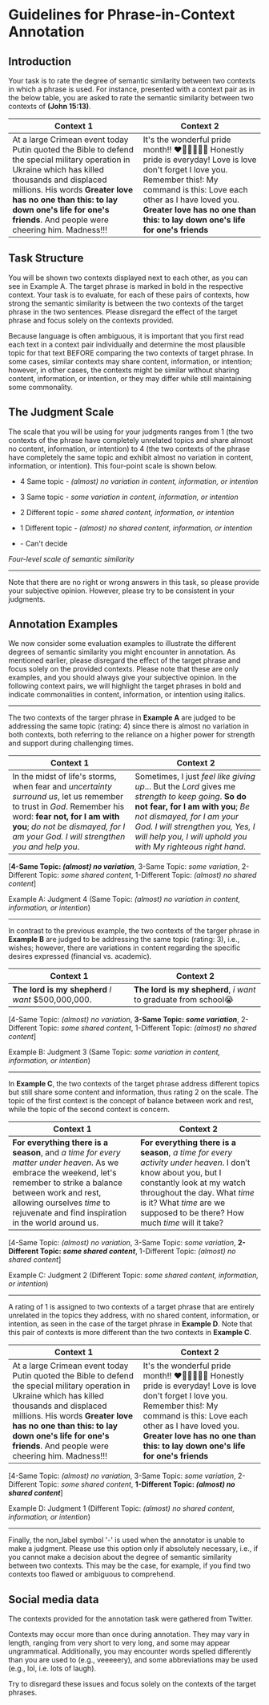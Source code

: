 ﻿# Guidelines for Phrase-in-Context Annotation
## Introduction
Your task is to rate the degree of semantic similarity between two contexts in which a phrase is used. For instance, presented with a context pair as in the below table, you are asked to rate the semantic similarity between two contexts of **(John 15:13)**.

|Context 1 | Context 2 |
|--------|---------|
|At a large Crimean event today Putin quoted the Bible to defend the special military operation in Ukraine which has killed thousands and displaced millions. His words **Greater love has no one than this: to lay down one's life for one's friends**. And people were cheering him. Madness!!!|It's the wonderful pride month!! ❤️🧡💛💚💙💜 Honestly pride is everyday! Love is love don't forget I love you. Remember this!: My command is this: Love each other as I have loved you. **Greater love has no one than this: to lay down one's life for one's friends**|

## Task Structure

You will be shown two contexts displayed next to each other, as you can see in Example A. The target phrase is marked in bold in the respective context. Your task is to evaluate, for each of these pairs of contexts, how strong the semantic similarity is between the two contexts of the target phrase in the two sentences. Please disregard the effect of the target phrase and focus solely on the contexts provided. 

Because language is often ambiguous, it is important that you first read each text in a context pair individually and determine the most plausible topic for that text BEFORE comparing the two contexts of target phrase. In some cases, similar contexts may share content, information, or intention; however, in other cases, the contexts might be similar without sharing content, information, or intention, or they may differ while still maintaining some commonality.

## The Judgment Scale
The scale that you will be using for your judgments ranges from 1 (the two contexts of the phrase have completely unrelated topics and share almost no content, information, or intention) to 4 (the two contexts of the phrase have completely the same topic and exhibit almost no variation in content, information, or intention). This four-point scale is shown below.


- 4 Same topic - _(almost) no variation in content, information, or intention_
- 3 Same topic - _some variation in content, information, or intention_
- 2 Different topic - _some shared content, information, or intention_
- 1 Different topic - _(almost) no shared content, information, or intention_

- \- Can't decide

*Four-level scale of semantic similarity*

*** 
Note that there are no right or wrong answers in this task, so please provide your subjective opinion. However, please try to be consistent in your judgments.

## Annotation Examples
We now consider some evaluation examples to illustrate the different degrees of semantic similarity you might encounter in annotation. As mentioned earlier, please disregard the effect of the target phrase and focus solely on the provided contexts. Please note that these are only examples, and you should always give your subjective opinion. In the following context pairs, we will highlight the target phrases in bold and indicate commonalities in content, information, or intention using italics.

***
The two contexts of the targer phrase in **Example A** are judged to be addressing the same topic (rating: 4) since there is almost no variation in both contexts, both referring to the reliance on a higher power for strength and support during challenging times.

|Context 1 | Context 2 |
|--------|---------|
|In the midst of life's storms, when fear and _uncertainty surround us_, let us remember to trust in _God_. Remember his word: **fear not, for I am with you**; _do not be dismayed, for I am your God. I will strengthen you and help you_.|Sometimes, I just _feel like giving up_... But the _Lord_ gives me _strength to keep going_. **So do not fear, for I am with you**; _Be not dismayed, for I am your God. I will strengthen you, Yes, I will help you, I will uphold you with My righteous right hand_.|

[**4-Same Topic: _(almost) no variation_**, 3-Same Topic: _some variation_, 2-Different Topic: _some shared content_, 1-Different Topic: _(almost) no shared content_]

Example A: Judgment 4 (Same Topic: _(almost) no variation in content, information, or intention_)

***

In contrast to the previous example, the two contexts of the targer phrase in **Example B** are judged to be addressing the same topic (rating: 3), i.e., wishes; however, there are variations in content regarding the specific desires expressed (financial vs. academic).

|Context 1| Context 2|
|--------|---------|
|**The lord is my shepherd** _I want_ $500,000,000.|**The lord is my shepherd**, _i want_ to graduate from school😭|

[4-Same Topic: _(almost) no variation_, **3-Same Topic: _some variation_**, 2-Different Topic: _some shared content_, 1-Different Topic: _(almost) no shared content_]

Example B: Judgment 3 (Same Topic: _some variation in content, information, or intention_)

***

In **Example C**, the two contexts of the target phrase address different topics but still share some content and information, thus rating 2 on the scale. The topic of the first context is the concept of balance between work and rest, while the topic of the second context is concern.

|Context 1 | Context 2 |
|--------|---------|
|**For everything there is a season**, and _a time for every matter under heaven_. As we embrace the weekend, let's remember to strike a balance between work and rest, allowing ourselves _time_ to rejuvenate and find inspiration in the world around us.|**For everything there is a season**, _a time for every activity under heaven_. I don’t know about you, but I constantly look at my watch throughout the day. What _time_ is it? What _time_ are we supposed to be there? How much _time_ will it take?|

[4-Same Topic: _(almost) no variation_, 3-Same Topic: _some variation_, **2-Different Topic: _some shared content_**, 1-Different Topic: _(almost) no shared content_]

Example C: Judgment 2 (Different Topic: _some shared content, information, or intention_)

***

A rating of 1 is assigned to two contexts of a target phrase that are entirely unrelated in the topics they address, with no shared content, information, or intention, as seen in the case of the target phrase in **Example D**. Note that this pair of contexts is more different than the two contexts in **Example C**.

|Context 1 | Context 2 |
|--------|---------|
|At a large Crimean event today Putin quoted the Bible to defend the special military operation in Ukraine which has killed thousands and displaced millions. His words **Greater love has no one than this: to lay down one's life for one's friends**. And people were cheering him. Madness!!!|It's the wonderful pride month!! ❤️🧡💛💚💙💜 Honestly pride is everyday! Love is love don't forget I love you. Remember this!: My command is this: Love each other as I have loved you. **Greater love has no one than this: to lay down one's life for one's friends**|

[4-Same Topic: _(almost) no variation_, 3-Same Topic: _some variation_, 2-Different Topic: _some shared content_, **1-Different Topic: _(almost) no shared content_**]

Example D: Judgment 1 (Different Topic: _(almost) no shared content, information, or intention_)

***

Finally, the non_label symbol '-' is used when the annotator is unable to make a judgment. Please use this option only if absolutely necessary, i.e., if you cannot make a decision about the degree of semantic similarity between two contexts. This may be the case, for example, if you find two contexts too flawed or ambiguous to comprehend.

## Social media data
The contexts provided for the annotation task were gathered from Twitter. 

Contexts may occur more than once during annotation. They may vary in length, ranging from very short to very long, and some may appear ungrammatical. Additionally, you may encounter words spelled differently than you are used to (e.g., veeeeery), and some abbreviations may be used (e.g., lol, i.e. lots of laugh).

Try to disregard these issues and focus solely on the contexts of the target phrases.